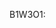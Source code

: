 B1W3O1:

<!DOCTYPE html>
<html lang="en">
    <head>
        <meta charset="UTF-8">
        <title>Datatype voorbeeld</title>
    </head>
    <body>
        <script type="text/javascript">

            var SmallPizza = prompt("hoeveel small pizza's wil je hebben?");
            var MediumPizza = prompt("hoeveel medium pizza's wil je hebben?");
            var LargePizza = prompt("hoeveel large pizza's wil je hebben?");

            const SMALLPIZZAPRICE = 1
            const MEDIUMPIZZAPRICE = 12
            const LARGEPIZZAPRICE = 26

            totalPrize = Number(SmallPizza) * Number(SMALLPIZZAPRICE) + Number(MediumPizza) * Number(MEDIUMPIZZAPRICE) + Number(LargePizza) * Number(LARGEPIZZAPRICE);
            document.write("<h1>" + "je heeft:" + SmallPizza + "Small pizza's gekozen" + "<br>" + "</h1>");
            document.write("<h1>" + "je heeft:" + MediumPizza + "Medium pizza's gekozen" + "<br>" + "</h1>");
            document.write("<h1>" + "je heeft:" + LargePizza + "Large pizza's gekozen" + "<br>" + "</h1>");
            document.write("<h1>" = "het totaal bedrag is" + "€" + TotalPrize + ",-" + "</h1>");
        </script>
        </body>
    </html>
